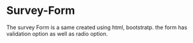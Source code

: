 # Survey-Form

The survey Form is a same created using html, bootstratp.
the form has validation option as well as radio option.
